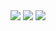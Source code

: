 <img src="https://img.shields.io/badge/CSharp-239120?style=flat-square&logo=CSharp&logoColor=white"/>
<img src="https://img.shields.io/badge/Unity-FFFFFF?style=flat-square&logo=Unity&logoColor=black"/>
<img src="https://img.shields.io/badge/.NET-FFFFFF?style=flat-square&logo=.NET&logoColor=black"/>
